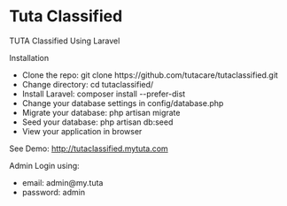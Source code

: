 # Tuta Classified
TUTA Classified Using Laravel

Installation

<ul>
<li>Clone the repo: git clone https://github.com/tutacare/tutaclassified.git</li>
<li>Change directory: cd tutaclassified/</li>
<li>Install Laravel: composer install --prefer-dist</li>
<li>Change your database settings in config/database.php</li>
<li>Migrate your database: php artisan migrate</li>
<li>Seed your database: php artisan db:seed</li>
<li>View your application in browser</li>
</ul>

See Demo: http://tutaclassified.mytuta.com<br />

Admin Login using:
  <ul>
    <li>email: admin@my.tuta</li>
    <li>password: admin</li>
  </ul>